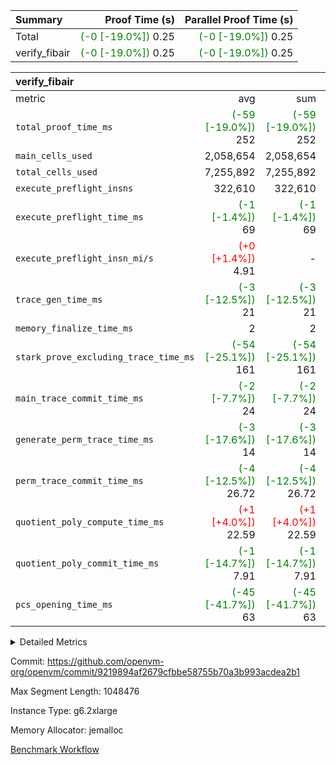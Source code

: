 | Summary | Proof Time (s) | Parallel Proof Time (s) |
|:---|---:|---:|
| Total | <span style='color: green'>(-0 [-19.0%])</span> 0.25 | <span style='color: green'>(-0 [-19.0%])</span> 0.25 |
| verify_fibair | <span style='color: green'>(-0 [-19.0%])</span> 0.25 | <span style='color: green'>(-0 [-19.0%])</span> 0.25 |


| verify_fibair |||||
|:---|---:|---:|---:|---:|
|metric|avg|sum|max|min|
| `total_proof_time_ms ` | <span style='color: green'>(-59 [-19.0%])</span> 252 | <span style='color: green'>(-59 [-19.0%])</span> 252 | <span style='color: green'>(-59 [-19.0%])</span> 252 | <span style='color: green'>(-59 [-19.0%])</span> 252 |
| `main_cells_used     ` |  2,058,654 |  2,058,654 |  2,058,654 |  2,058,654 |
| `total_cells_used    ` |  7,255,892 |  7,255,892 |  7,255,892 |  7,255,892 |
| `execute_preflight_insns` |  322,610 |  322,610 |  322,610 |  322,610 |
| `execute_preflight_time_ms` | <span style='color: green'>(-1 [-1.4%])</span> 69 | <span style='color: green'>(-1 [-1.4%])</span> 69 | <span style='color: green'>(-1 [-1.4%])</span> 69 | <span style='color: green'>(-1 [-1.4%])</span> 69 |
| `execute_preflight_insn_mi/s` | <span style='color: red'>(+0 [+1.4%])</span> 4.91 | -          | <span style='color: red'>(+0 [+1.4%])</span> 4.91 | <span style='color: red'>(+0 [+1.4%])</span> 4.91 |
| `trace_gen_time_ms   ` | <span style='color: green'>(-3 [-12.5%])</span> 21 | <span style='color: green'>(-3 [-12.5%])</span> 21 | <span style='color: green'>(-3 [-12.5%])</span> 21 | <span style='color: green'>(-3 [-12.5%])</span> 21 |
| `memory_finalize_time_ms` |  2 |  2 |  2 |  2 |
| `stark_prove_excluding_trace_time_ms` | <span style='color: green'>(-54 [-25.1%])</span> 161 | <span style='color: green'>(-54 [-25.1%])</span> 161 | <span style='color: green'>(-54 [-25.1%])</span> 161 | <span style='color: green'>(-54 [-25.1%])</span> 161 |
| `main_trace_commit_time_ms` | <span style='color: green'>(-2 [-7.7%])</span> 24 | <span style='color: green'>(-2 [-7.7%])</span> 24 | <span style='color: green'>(-2 [-7.7%])</span> 24 | <span style='color: green'>(-2 [-7.7%])</span> 24 |
| `generate_perm_trace_time_ms` | <span style='color: green'>(-3 [-17.6%])</span> 14 | <span style='color: green'>(-3 [-17.6%])</span> 14 | <span style='color: green'>(-3 [-17.6%])</span> 14 | <span style='color: green'>(-3 [-17.6%])</span> 14 |
| `perm_trace_commit_time_ms` | <span style='color: green'>(-4 [-12.5%])</span> 26.72 | <span style='color: green'>(-4 [-12.5%])</span> 26.72 | <span style='color: green'>(-4 [-12.5%])</span> 26.72 | <span style='color: green'>(-4 [-12.5%])</span> 26.72 |
| `quotient_poly_compute_time_ms` | <span style='color: red'>(+1 [+4.0%])</span> 22.59 | <span style='color: red'>(+1 [+4.0%])</span> 22.59 | <span style='color: red'>(+1 [+4.0%])</span> 22.59 | <span style='color: red'>(+1 [+4.0%])</span> 22.59 |
| `quotient_poly_commit_time_ms` | <span style='color: green'>(-1 [-14.7%])</span> 7.91 | <span style='color: green'>(-1 [-14.7%])</span> 7.91 | <span style='color: green'>(-1 [-14.7%])</span> 7.91 | <span style='color: green'>(-1 [-14.7%])</span> 7.91 |
| `pcs_opening_time_ms ` | <span style='color: green'>(-45 [-41.7%])</span> 63 | <span style='color: green'>(-45 [-41.7%])</span> 63 | <span style='color: green'>(-45 [-41.7%])</span> 63 | <span style='color: green'>(-45 [-41.7%])</span> 63 |



<details>
<summary>Detailed Metrics</summary>

|  | verify_program_compile_ms | verify_fibair_time_ms | total_cells | stark_prove_excluding_trace_time_ms | quotient_poly_compute_time_ms | quotient_poly_commit_time_ms | query phase_time_ms | perm_trace_commit_time_ms | pcs_opening_time_ms | partially_prove_time_ms | open_time_ms | main_trace_commit_time_ms | generate_perm_trace_time_ms | evaluate matrix_time_ms | eval_and_commit_quotient_time_ms | build fri inputs_time_ms | OpeningProverGpu::open_time_ms |
| --- | --- | --- | --- | --- | --- | --- | --- | --- | --- | --- | --- | --- | --- | --- | --- | --- |
|  | 7 | 252 | 65,536 | 23 | 0.14 | 0.72 | 1 | 0 | 19 | 0 | 19 | 3 | 0 | 1 | 0 | 0 | 19 | 

| air_name | rows | quotient_deg | main_cols | interactions | constraints | cells |
| --- | --- | --- | --- | --- | --- | --- |
| AccessAdapterAir<2> |  | 2 |  | 5 | 12 |  | 
| AccessAdapterAir<4> |  | 2 |  | 5 | 12 |  | 
| AccessAdapterAir<8> |  | 2 |  | 5 | 12 |  | 
| FibonacciAir | 32,768 | 1 | 2 |  | 5 | 65,536 | 
| FriReducedOpeningAir |  | 2 |  | 39 | 71 |  | 
| JalRangeCheckAir |  | 2 |  | 9 | 14 |  | 
| NativePoseidon2Air<BabyBearParameters>, 1> |  | 2 |  | 136 | 572 |  | 
| PhantomAir |  | 2 |  | 3 | 5 |  | 
| ProgramAir |  | 1 |  | 1 | 4 |  | 
| VariableRangeCheckerAir |  | 1 |  | 1 | 4 |  | 
| VmAirWrapper<AluNativeAdapterAir, FieldArithmeticCoreAir> |  | 2 |  | 15 | 27 |  | 
| VmAirWrapper<BranchNativeAdapterAir, BranchEqualCoreAir<1> |  | 2 |  | 11 | 25 |  | 
| VmAirWrapper<NativeAdapterAir<2, 0>, PublicValuesCoreAir> |  | 2 |  | 11 | 29 |  | 
| VmAirWrapper<NativeLoadStoreAdapterAir<1>, NativeLoadStoreCoreAir<1> |  | 2 |  | 15 | 20 |  | 
| VmAirWrapper<NativeLoadStoreAdapterAir<4>, NativeLoadStoreCoreAir<4> |  | 2 |  | 15 | 20 |  | 
| VmAirWrapper<NativeVectorizedAdapterAir<4>, FieldExtensionCoreAir> |  | 2 |  | 15 | 27 |  | 
| VmConnectorAir |  | 2 |  | 5 | 11 |  | 
| VolatileBoundaryAir |  | 2 |  | 7 | 19 |  | 

| group | trace_gen_time_ms | total_proof_time_ms | total_cells_used | total_cells | system_trace_gen_time_ms | stark_prove_excluding_trace_time_ms | single_trace_gen_time_ms | quotient_poly_compute_time_ms | quotient_poly_commit_time_ms | query phase_time_ms | perm_trace_commit_time_ms | pcs_opening_time_ms | partially_prove_time_ms | open_time_ms | memory_finalize_time_ms | main_trace_commit_time_ms | main_cells_used | generate_perm_trace_time_ms | fri.log_blowup | execute_preflight_time_ms | execute_preflight_insns | execute_preflight_insn_mi/s | evaluate matrix_time_ms | eval_and_commit_quotient_time_ms | build fri inputs_time_ms | OpeningProverGpu::open_time_ms |
| --- | --- | --- | --- | --- | --- | --- | --- | --- | --- | --- | --- | --- | --- | --- | --- | --- | --- | --- | --- | --- | --- | --- | --- | --- | --- | --- |
| verify_fibair | 21 | 252 | 7,255,892 | 62,474,410 | 21 | 161 | 0 | 22.59 | 7.91 | 4 | 26.72 | 63 | 42 | 63 | 2 | 24 | 2,058,654 | 14 | 1 | 69 | 322,610 | 4.91 | 11 | 30 | 1 | 63 | 

| group | air_name | rows | prep_cols | perm_cols | main_cols | cells |
| --- | --- | --- | --- | --- | --- | --- |
| verify_fibair | AccessAdapterAir<2> | 131,072 |  | 16 | 11 | 3,538,944 | 
| verify_fibair | AccessAdapterAir<4> | 65,536 |  | 16 | 13 | 1,900,544 | 
| verify_fibair | AccessAdapterAir<8> | 128 |  | 16 | 17 | 4,224 | 
| verify_fibair | FriReducedOpeningAir | 2,048 |  | 84 | 27 | 227,328 | 
| verify_fibair | JalRangeCheckAir | 32,768 |  | 28 | 12 | 1,310,720 | 
| verify_fibair | NativePoseidon2Air<BabyBearParameters>, 1> | 32,768 |  | 312 | 398 | 23,265,280 | 
| verify_fibair | PhantomAir | 16,384 |  | 12 | 6 | 294,912 | 
| verify_fibair | ProgramAir | 8,192 |  | 8 | 10 | 147,456 | 
| verify_fibair | VariableRangeCheckerAir | 262,144 | 2 | 8 | 1 | 2,359,296 | 
| verify_fibair | VmAirWrapper<AluNativeAdapterAir, FieldArithmeticCoreAir> | 262,144 |  | 36 | 29 | 17,039,360 | 
| verify_fibair | VmAirWrapper<BranchNativeAdapterAir, BranchEqualCoreAir<1> | 32,768 |  | 28 | 23 | 1,671,168 | 
| verify_fibair | VmAirWrapper<NativeLoadStoreAdapterAir<1>, NativeLoadStoreCoreAir<1> | 65,536 |  | 40 | 21 | 3,997,696 | 
| verify_fibair | VmAirWrapper<NativeLoadStoreAdapterAir<4>, NativeLoadStoreCoreAir<4> | 32,768 |  | 40 | 27 | 2,195,456 | 
| verify_fibair | VmAirWrapper<NativeVectorizedAdapterAir<4>, FieldExtensionCoreAir> | 32,768 |  | 36 | 38 | 2,424,832 | 
| verify_fibair | VmConnectorAir | 2 | 1 | 16 | 5 | 42 | 
| verify_fibair | VolatileBoundaryAir | 65,536 |  | 20 | 12 | 2,097,152 | 

| group | trace_height_constraint | weighted_sum | threshold |
| --- | --- | --- | --- |
| verify_fibair | 0 | 1,085,444 | 2,013,265,921 | 
| verify_fibair | 1 | 5,411,200 | 2,013,265,921 | 
| verify_fibair | 2 | 542,722 | 2,013,265,921 | 
| verify_fibair | 3 | 5,476,612 | 2,013,265,921 | 
| verify_fibair | 4 | 65,536 | 2,013,265,921 | 
| verify_fibair | 5 | 12,851,850 | 2,013,265,921 | 

| trace_height_constraint | threshold |
| --- | --- |
| 0 | 2,013,265,921 | 

</details>


Commit: https://github.com/openvm-org/openvm/commit/9219894af2679cfbbe58755b70a3b993acdea2b1

Max Segment Length: 1048476

Instance Type: g6.2xlarge

Memory Allocator: jemalloc

[Benchmark Workflow](https://github.com/openvm-org/openvm/actions/runs/18016575182)

